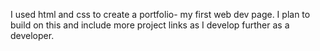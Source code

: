 I used html and css to create a portfolio- my first web dev page.
I plan to build on this and include more project links as I develop further as a developer.
